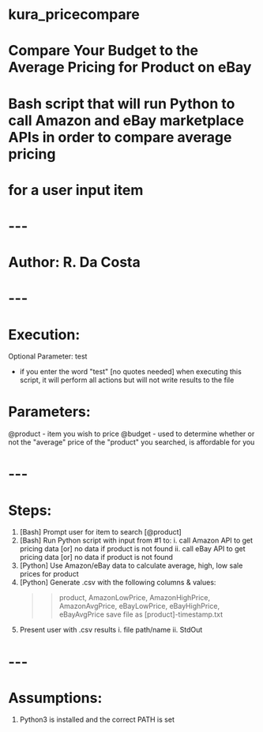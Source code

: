 # kura_pricecompare
# Compare Your Budget to the Average Pricing for Product on eBay

# Bash script that will run Python to call Amazon and eBay marketplace APIs in order to compare average pricing 
# for a user input item
# ---
# Author: R. Da Costa
# ---
# Execution: 
   Optional Parameter: test
   - if you enter the word "test" [no quotes needed] when executing this script,
     it will perform all actions but will not write results to the file
# Parameters: 
   @product    - item you wish to price
   @budget     - used to determine whether or not the "average" price of the "product" you searched, is affordable for you
# ---
# Steps:
   1. [Bash] Prompt user for item to search [@product]
   2. [Bash] Run Python script with input from #1 to:
       i. call Amazon API to get pricing data [or] no data if product is not found
       ii. call eBay API to get pricing data [or] no data if product is not found
   3. [Python] Use Amazon/eBay data to calculate average, high, low sale prices for product
   4. [Python] Generate .csv with the following columns & values:
       >> product, AmazonLowPrice, AmazonHighPrice, AmazonAvgPrice, eBayLowPrice, eBayHighPrice, eBayAvgPrice
       >> save file as [product]-timestamp.txt
   5. Present user with .csv results 
       i. file path/name
       ii. StdOut
# ---
# Assumptions:
   1. Python3 is installed and the correct PATH is set
